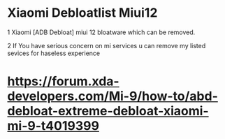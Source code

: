 # Xiaomi Debloatlist Miui12

1 Xiaomi [ADB Debloat] miui 12 bloatware which can be removed.

2 If You have serious concern  on mi services u can remove my listed sevices for haseless experience

# https://forum.xda-developers.com/Mi-9/how-to/abd-debloat-extreme-debloat-xiaomi-mi-9-t4019399
